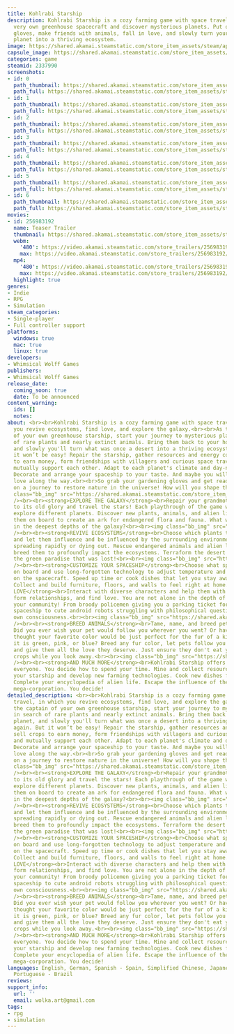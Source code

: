 ```yaml
---
title: Kohlrabi Starship
description: Kohlrabi Starship is a cozy farming game with space travel. Fly your
  very own greenhouse spacecraft and discover mysterious planets. Put on your gardening
  gloves, make friends with animals, fall in love, and slowly turn your desert home
  planet into a thriving ecosystem.
image: https://shared.akamai.steamstatic.com/store_item_assets/steam/apps/2337990/header.jpg?t=1719588923
capsule_image: https://shared.akamai.steamstatic.com/store_item_assets/steam/apps/2337990/capsule_231x87.jpg?t=1719588923
categories: game
steamid: 2337990
screenshots:
- id: 0
  path_thumbnail: https://shared.akamai.steamstatic.com/store_item_assets/steam/apps/2337990/ss_96fd254d282393dafaf602352271f7969c6fea48.600x338.jpg?t=1719588923
  path_full: https://shared.akamai.steamstatic.com/store_item_assets/steam/apps/2337990/ss_96fd254d282393dafaf602352271f7969c6fea48.1920x1080.jpg?t=1719588923
- id: 1
  path_thumbnail: https://shared.akamai.steamstatic.com/store_item_assets/steam/apps/2337990/ss_1cc03b774ae1f7ec3fb644a747596dc4fbd55ce8.600x338.jpg?t=1719588923
  path_full: https://shared.akamai.steamstatic.com/store_item_assets/steam/apps/2337990/ss_1cc03b774ae1f7ec3fb644a747596dc4fbd55ce8.1920x1080.jpg?t=1719588923
- id: 2
  path_thumbnail: https://shared.akamai.steamstatic.com/store_item_assets/steam/apps/2337990/ss_64586b64234a2f7c4a58bb708d3d3f3806cc8c5d.600x338.jpg?t=1719588923
  path_full: https://shared.akamai.steamstatic.com/store_item_assets/steam/apps/2337990/ss_64586b64234a2f7c4a58bb708d3d3f3806cc8c5d.1920x1080.jpg?t=1719588923
- id: 3
  path_thumbnail: https://shared.akamai.steamstatic.com/store_item_assets/steam/apps/2337990/ss_c96940e7e1967d18f11639f0452c7b6a8aede1a3.600x338.jpg?t=1719588923
  path_full: https://shared.akamai.steamstatic.com/store_item_assets/steam/apps/2337990/ss_c96940e7e1967d18f11639f0452c7b6a8aede1a3.1920x1080.jpg?t=1719588923
- id: 4
  path_thumbnail: https://shared.akamai.steamstatic.com/store_item_assets/steam/apps/2337990/ss_45e2791588ff8181400bd1a83b05718ef64135d1.600x338.jpg?t=1719588923
  path_full: https://shared.akamai.steamstatic.com/store_item_assets/steam/apps/2337990/ss_45e2791588ff8181400bd1a83b05718ef64135d1.1920x1080.jpg?t=1719588923
- id: 5
  path_thumbnail: https://shared.akamai.steamstatic.com/store_item_assets/steam/apps/2337990/ss_cd5ef64bee97db5900f6890c40e53f07c6da1f7d.600x338.jpg?t=1719588923
  path_full: https://shared.akamai.steamstatic.com/store_item_assets/steam/apps/2337990/ss_cd5ef64bee97db5900f6890c40e53f07c6da1f7d.1920x1080.jpg?t=1719588923
- id: 6
  path_thumbnail: https://shared.akamai.steamstatic.com/store_item_assets/steam/apps/2337990/ss_f1db7e5786e295fa04c1f93c16adda2a3776dfc3.600x338.jpg?t=1719588923
  path_full: https://shared.akamai.steamstatic.com/store_item_assets/steam/apps/2337990/ss_f1db7e5786e295fa04c1f93c16adda2a3776dfc3.1920x1080.jpg?t=1719588923
movies:
- id: 256983192
  name: Teaser Trailer
  thumbnail: https://shared.akamai.steamstatic.com/store_item_assets/steam/apps/256983192/movie.293x165.jpg?t=1700215528
  webm:
    '480': https://video.akamai.steamstatic.com/store_trailers/256983192/movie480_vp9.webm?t=1700215528
    max: https://video.akamai.steamstatic.com/store_trailers/256983192/movie_max_vp9.webm?t=1700215528
  mp4:
    '480': https://video.akamai.steamstatic.com/store_trailers/256983192/movie480.mp4?t=1700215528
    max: https://video.akamai.steamstatic.com/store_trailers/256983192/movie_max.mp4?t=1700215528
  highlight: true
genres:
- Indie
- RPG
- Simulation
steam_categories:
- Single-player
- Full controller support
platforms:
  windows: true
  mac: true
  linux: true
developers:
- Whimsical Wolff Games
publishers:
- Whimsical Wolff Games
release_date:
  coming_soon: true
  date: To be announced
content_warning:
  ids: []
  notes:
about: <br><br>Kohlrabi Starship is a cozy farming game with space travel, in which
  you revive ecosystems, find love, and explore the galaxy.<br><br>As the captain
  of your own greenhouse starship, start your journey to mysterious planets in search
  of rare plants and nearly extinct animals. Bring them back to your home planet,
  and slowly you'll turn what was once a desert into a thriving ecosystem again. But
  it won’t be easy! Repair the starship, gather resources and energy cores, sell crops
  to earn money, form friendships with villagers and curious space travelers, and
  mutually support each other. Adapt to each planet's climate and day-night cycle.
  Decorate and arrange your spaceship to your taste. And maybe you will even find
  love along the way.<br><br>So grab your gardening gloves and get ready to embark
  on a journey to restore nature in the universe! How will you shape the planets?<br><br><img
  class="bb_img" src="https://shared.akamai.steamstatic.com/store_item_assets/steam/apps/2337990/extras/hologranTiny.gif?t=1719588923"
  /><br><br><strong>EXPLORE THE GALAXY</strong><br>Repair your grandmother’s spaceship
  to its old glory and travel the stars! Each playthrough of the game will let you
  explore different planets. Discover new plants, animals, and alien life and bring
  them on board to create an ark for endangered flora and fauna. What will you find
  in the deepest depths of the galaxy?<br><br><img class="bb_img" src="https://shared.akamai.steamstatic.com/store_item_assets/steam/apps/2337990/extras/plantsTiny.gif?t=1719588923"
  /><br><br><strong>REVIVE ECOSYSTEMS</strong><br>Choose which plants to introduce
  and let them influence and be influenced by the surrounding environment, either
  spreading rapidly or dying out. Rescue endangered animals and alien life, and strategically
  breed them to profoundly impact the ecosystems. Terraform the desert and bring back
  the green paradise that was lost!<br><br><img class="bb_img" src="https://shared.akamai.steamstatic.com/store_item_assets/steam/apps/2337990/extras/starshipTiny.gif?t=1719588923"
  /><br><br><strong>CUSTOMIZE YOUR SPACESHIP</strong><br>Choose what species to grow
  on board and use long-forgotten technology to adjust temperature and light conditions
  on the spacecraft. Speed up time or cook dishes that let you stay awake for days.
  Collect and build furniture, floors, and walls to feel right at home.<br><br><strong>FIND
  LOVE</strong><br>Interact with diverse characters and help them with their struggles,
  form relationships, and find love. You are not alone in the depth of space - find
  your community! From broody policemen giving you a parking ticket for your crashed
  spaceship to cute android robots struggling with philosophical questions about their
  own consciousness.<br><br><img class="bb_img" src="https://shared.akamai.steamstatic.com/store_item_assets/steam/apps/2337990/extras/catsFollowingTiny.gif?t=1719588923"
  /><br><br><strong>BREED ANIMALS</strong><br>Tame, name, and breed pets and animals!
  Did you ever wish your pet would follow you wherever you went? Or have you ever
  thought your favorite color would be just perfect for the fur of a kitty, even if
  it is green, pink, or blue? Breed any fur color, let pets follow you on your adventures,
  and give them all the love they deserve. Just ensure they don't eat your most valuable
  crops while you look away.<br><br><img class="bb_img" src="https://shared.akamai.steamstatic.com/store_item_assets/steam/apps/2337990/extras/desertTiny.gif?t=1719588923"
  /><br><br><strong>AND MUCH MORE</strong><br>Kohlrabi Starship offers something for
  everyone. You decide how to spend your time. Mine and collect resources to repair
  your starship and develop new farming technologies. Cook new dishes for your friends.
  Complete your encyclopedia of alien life. Escape the influence of the Galactizon
  mega-corporation. You decide!
detailed_description: <br><br>Kohlrabi Starship is a cozy farming game with space
  travel, in which you revive ecosystems, find love, and explore the galaxy.<br><br>As
  the captain of your own greenhouse starship, start your journey to mysterious planets
  in search of rare plants and nearly extinct animals. Bring them back to your home
  planet, and slowly you'll turn what was once a desert into a thriving ecosystem
  again. But it won’t be easy! Repair the starship, gather resources and energy cores,
  sell crops to earn money, form friendships with villagers and curious space travelers,
  and mutually support each other. Adapt to each planet's climate and day-night cycle.
  Decorate and arrange your spaceship to your taste. And maybe you will even find
  love along the way.<br><br>So grab your gardening gloves and get ready to embark
  on a journey to restore nature in the universe! How will you shape the planets?<br><br><img
  class="bb_img" src="https://shared.akamai.steamstatic.com/store_item_assets/steam/apps/2337990/extras/hologranTiny.gif?t=1719588923"
  /><br><br><strong>EXPLORE THE GALAXY</strong><br>Repair your grandmother’s spaceship
  to its old glory and travel the stars! Each playthrough of the game will let you
  explore different planets. Discover new plants, animals, and alien life and bring
  them on board to create an ark for endangered flora and fauna. What will you find
  in the deepest depths of the galaxy?<br><br><img class="bb_img" src="https://shared.akamai.steamstatic.com/store_item_assets/steam/apps/2337990/extras/plantsTiny.gif?t=1719588923"
  /><br><br><strong>REVIVE ECOSYSTEMS</strong><br>Choose which plants to introduce
  and let them influence and be influenced by the surrounding environment, either
  spreading rapidly or dying out. Rescue endangered animals and alien life, and strategically
  breed them to profoundly impact the ecosystems. Terraform the desert and bring back
  the green paradise that was lost!<br><br><img class="bb_img" src="https://shared.akamai.steamstatic.com/store_item_assets/steam/apps/2337990/extras/starshipTiny.gif?t=1719588923"
  /><br><br><strong>CUSTOMIZE YOUR SPACESHIP</strong><br>Choose what species to grow
  on board and use long-forgotten technology to adjust temperature and light conditions
  on the spacecraft. Speed up time or cook dishes that let you stay awake for days.
  Collect and build furniture, floors, and walls to feel right at home.<br><br><strong>FIND
  LOVE</strong><br>Interact with diverse characters and help them with their struggles,
  form relationships, and find love. You are not alone in the depth of space - find
  your community! From broody policemen giving you a parking ticket for your crashed
  spaceship to cute android robots struggling with philosophical questions about their
  own consciousness.<br><br><img class="bb_img" src="https://shared.akamai.steamstatic.com/store_item_assets/steam/apps/2337990/extras/catsFollowingTiny.gif?t=1719588923"
  /><br><br><strong>BREED ANIMALS</strong><br>Tame, name, and breed pets and animals!
  Did you ever wish your pet would follow you wherever you went? Or have you ever
  thought your favorite color would be just perfect for the fur of a kitty, even if
  it is green, pink, or blue? Breed any fur color, let pets follow you on your adventures,
  and give them all the love they deserve. Just ensure they don't eat your most valuable
  crops while you look away.<br><br><img class="bb_img" src="https://shared.akamai.steamstatic.com/store_item_assets/steam/apps/2337990/extras/desertTiny.gif?t=1719588923"
  /><br><br><strong>AND MUCH MORE</strong><br>Kohlrabi Starship offers something for
  everyone. You decide how to spend your time. Mine and collect resources to repair
  your starship and develop new farming technologies. Cook new dishes for your friends.
  Complete your encyclopedia of alien life. Escape the influence of the Galactizon
  mega-corporation. You decide!
languages: English, German, Spanish - Spain, Simplified Chinese, Japanese, Russian,
  Portuguese - Brazil
reviews:
support_info:
  url: ''
  email: wolka.art@gmail.com
tags:
- rpg
- simulation
---
```

